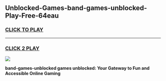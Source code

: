 
## Unblocked-Games-band-games-unblocked-Play-Free-64eau
<h3>
<a href="https://premium76.site?title=band-games-unblocked&ref=18A1">CLICK TO PLAY</a></h3>
<hr>

<h3>
<a href="https://premium76.site?title=band-games-unblocked&ref=18A1">CLICK 2 PLAY</a>
  
</h3>

<a href="https://premium76.site?title=band-games-unblocked&ref=18A1"><img src="https://clearcache.store/games.png"></a>


**band-games-unblocked games unblocked: Your Gateway to Fun and Accessible Online Gaming**
